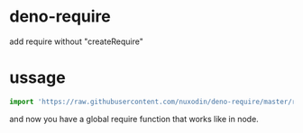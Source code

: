 # deno-require
add require without "createRequire"

# ussage

```js
import 'https://raw.githubusercontent.com/nuxodin/deno-require/master/require.js';
```

and now you have a global require function that works like in node.
